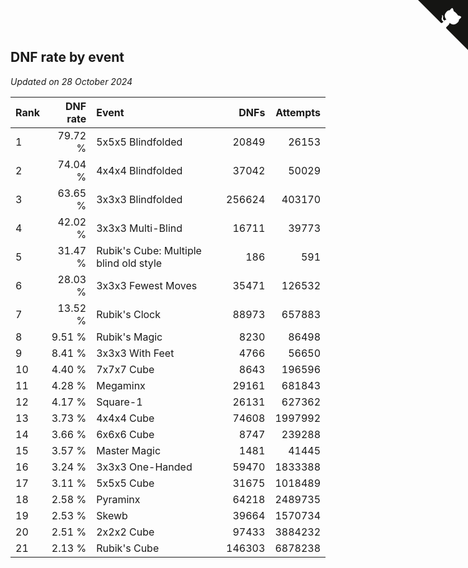 ## DNF rate by event

*Updated on 28 October 2024*

| Rank | DNF rate | Event | DNFs | Attempts |
| :--- | ---: | :--- | ---: | ---: |
| 1 | 79.72 % | 5x5x5 Blindfolded | 20849 | 26153 |
| 2 | 74.04 % | 4x4x4 Blindfolded | 37042 | 50029 |
| 3 | 63.65 % | 3x3x3 Blindfolded | 256624 | 403170 |
| 4 | 42.02 % | 3x3x3 Multi-Blind | 16711 | 39773 |
| 5 | 31.47 % | Rubik's Cube: Multiple blind old style | 186 | 591 |
| 6 | 28.03 % | 3x3x3 Fewest Moves | 35471 | 126532 |
| 7 | 13.52 % | Rubik's Clock | 88973 | 657883 |
| 8 | 9.51 % | Rubik's Magic | 8230 | 86498 |
| 9 | 8.41 % | 3x3x3 With Feet | 4766 | 56650 |
| 10 | 4.40 % | 7x7x7 Cube | 8643 | 196596 |
| 11 | 4.28 % | Megaminx | 29161 | 681843 |
| 12 | 4.17 % | Square-1 | 26131 | 627362 |
| 13 | 3.73 % | 4x4x4 Cube | 74608 | 1997992 |
| 14 | 3.66 % | 6x6x6 Cube | 8747 | 239288 |
| 15 | 3.57 % | Master Magic | 1481 | 41445 |
| 16 | 3.24 % | 3x3x3 One-Handed | 59470 | 1833388 |
| 17 | 3.11 % | 5x5x5 Cube | 31675 | 1018489 |
| 18 | 2.58 % | Pyraminx | 64218 | 2489735 |
| 19 | 2.53 % | Skewb | 39664 | 1570734 |
| 20 | 2.51 % | 2x2x2 Cube | 97433 | 3884232 |
| 21 | 2.13 % | Rubik's Cube | 146303 | 6878238 |


<a href="https://github.com/JustinTimeCuber/wca_statistics" class="github-corner" aria-label="View source on Github"><svg width="80" height="80" viewBox="0 0 250 250" style="fill:#151513; color:#fff; position: absolute; top: 0; border: 0; right: 0;" aria-hidden="true"><path d="M0,0 L115,115 L130,115 L142,142 L250,250 L250,0 Z"></path><path d="M128.3,109.0 C113.8,99.7 119.0,89.6 119.0,89.6 C122.0,82.7 120.5,78.6 120.5,78.6 C119.2,72.0 123.4,76.3 123.4,76.3 C127.3,80.9 125.5,87.3 125.5,87.3 C122.9,97.6 130.6,101.9 134.4,103.2" fill="currentColor" style="transform-origin: 130px 106px;" class="octo-arm"></path><path d="M115.0,115.0 C114.9,115.1 118.7,116.5 119.8,115.4 L133.7,101.6 C136.9,99.2 139.9,98.4 142.2,98.6 C133.8,88.0 127.5,74.4 143.8,58.0 C148.5,53.4 154.0,51.2 159.7,51.0 C160.3,49.4 163.2,43.6 171.4,40.1 C171.4,40.1 176.1,42.5 178.8,56.2 C183.1,58.6 187.2,61.8 190.9,65.4 C194.5,69.0 197.7,73.2 200.1,77.6 C213.8,80.2 216.3,84.9 216.3,84.9 C212.7,93.1 206.9,96.0 205.4,96.6 C205.1,102.4 203.0,107.8 198.3,112.5 C181.9,128.9 168.3,122.5 157.7,114.1 C157.9,116.9 156.7,120.9 152.7,124.9 L141.0,136.5 C139.8,137.7 141.6,141.9 141.8,141.8 Z" fill="currentColor" class="octo-body"></path></svg></a><style>.github-corner:hover .octo-arm{animation:octocat-wave 560ms ease-in-out}@keyframes octocat-wave{0%,100%{transform:rotate(0)}20%,60%{transform:rotate(-25deg)}40%,80%{transform:rotate(10deg)}}@media (max-width:500px){.github-corner:hover .octo-arm{animation:none}.github-corner .octo-arm{animation:octocat-wave 560ms ease-in-out}}</style>
